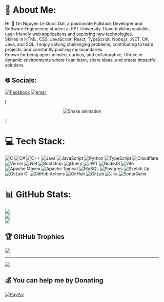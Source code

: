 # 💫 About Me:
Hi! 👋 I’m Nguyen Le Quoc Dat, a passionate Fullstack Developer and Software Engineering student at FPT University. I love building scalable, user-friendly web applications and exploring new technologies.<br>Skilled in HTML, CSS, JavaScript, React, TypeScript, Node.js, .NET, C#, Java, and SQL, I enjoy solving challenging problems, contributing to team projects, and constantly pushing my boundaries.<br>Known for being open-minded, curious, and collaborative, I thrive in dynamic environments where I can learn, share ideas, and create impactful solutions.


## 🌐 Socials:
[![Facebook](https://img.shields.io/badge/Facebook-%231877F2.svg?logo=Facebook&logoColor=white)](https://facebook.com/https://www.facebook.com/datnlq2601) [![email](https://img.shields.io/badge/Email-D14836?logo=gmail&logoColor=white)](mailto:quocdat2601@gmail.com) 

<!-- Snake Game Repo View -->

[<div align="center">
  <img src="[https://raw.githubusercontent.com/quocdat2601/quocdat2601/main/github-user-contribution.svg](https://raw.githubusercontent.com/quocdat2601/quocdat2601/6c626a2f41bf789946c789ba046600823218730d/github-contribution-grid-snake.svg)" alt="Snake animation" />
</div>]


# 💻 Tech Stack:
![C](https://img.shields.io/badge/c-%2300599C.svg?style=flat&logo=c&logoColor=white) ![C#](https://img.shields.io/badge/c%23-%23239120.svg?style=flat&logo=csharp&logoColor=white) ![C++](https://img.shields.io/badge/c++-%2300599C.svg?style=flat&logo=c%2B%2B&logoColor=white) ![Java](https://img.shields.io/badge/java-%23ED8B00.svg?style=flat&logo=openjdk&logoColor=white) ![JavaScript](https://img.shields.io/badge/javascript-%23323330.svg?style=flat&logo=javascript&logoColor=%23F7DF1E) ![Python](https://img.shields.io/badge/python-3670A0?style=flat&logo=python&logoColor=ffdd54) ![TypeScript](https://img.shields.io/badge/typescript-%23007ACC.svg?style=flat&logo=typescript&logoColor=white) ![Cloudflare](https://img.shields.io/badge/Cloudflare-F38020?style=flat&logo=Cloudflare&logoColor=white) ![Vercel](https://img.shields.io/badge/vercel-%23000000.svg?style=flat&logo=vercel&logoColor=white) ![.Net](https://img.shields.io/badge/.NET-5C2D91?style=flat&logo=.net&logoColor=white) ![Bootstrap](https://img.shields.io/badge/bootstrap-%238511FA.svg?style=flat&logo=bootstrap&logoColor=white) ![jQuery](https://img.shields.io/badge/jquery-%230769AD.svg?style=flat&logo=jquery&logoColor=white) ![JWT](https://img.shields.io/badge/JWT-black?style=flat&logo=JSON%20web%20tokens) ![NodeJS](https://img.shields.io/badge/node.js-6DA55F?style=flat&logo=node.js&logoColor=white) ![Vite](https://img.shields.io/badge/vite-%23646CFF.svg?style=flat&logo=vite&logoColor=white) ![Apache Maven](https://img.shields.io/badge/Apache%20Maven-C71A36?style=flat&logo=Apache%20Maven&logoColor=white) ![Apache Tomcat](https://img.shields.io/badge/apache%20tomcat-%23F8DC75.svg?style=flat&logo=apache-tomcat&logoColor=black) ![MySQL](https://img.shields.io/badge/mysql-4479A1.svg?style=flat&logo=mysql&logoColor=white) ![Postgres](https://img.shields.io/badge/postgres-%23316192.svg?style=flat&logo=postgresql&logoColor=white) ![Sketch Up](https://img.shields.io/badge/SketchUp-005F9E?style=flat&logo=sketchup&logoColor=white) ![GitLab CI](https://img.shields.io/badge/gitlab%20CI-%23181717.svg?style=flat&logo=gitlab&logoColor=white) ![GitHub Actions](https://img.shields.io/badge/github%20actions-%232671E5.svg?style=flat&logo=githubactions&logoColor=white) ![GitHub](https://img.shields.io/badge/github-%23121011.svg?style=flat&logo=github&logoColor=white) ![GitLab](https://img.shields.io/badge/gitlab-%23181717.svg?style=flat&logo=gitlab&logoColor=white) ![Jira](https://img.shields.io/badge/jira-%230A0FFF.svg?style=flat&logo=jira&logoColor=white) ![SonarQube](https://img.shields.io/badge/SonarQube-black?style=flat&logo=sonarqube&logoColor=4E9BCD)




# 📊 GitHub Stats:
![](https://github-readme-stats.vercel.app/api?username=quocdat2601&theme=dark&hide_border=false&include_all_commits=false&count_private=false)<br/>
![](https://nirzak-streak-stats.vercel.app/?user=quocdat2601&theme=dark&hide_border=false)<br/>
![](https://github-readme-stats.vercel.app/api/top-langs/?username=quocdat2601&theme=dark&hide_border=false&include_all_commits=false&count_private=false&layout=compact)

## 🏆 GitHub Trophies
![](https://github-profile-trophy.vercel.app/?username=quocdat2601&theme=dark&no-frame=true&no-bg=true&margin-w=4)

---
[![](https://visitcount.itsvg.in/api?id=quocdat2601&icon=0&color=0)](https://visitcount.itsvg.in)

  ## 💰 You can help me by Donating
  [![PayPal](https://img.shields.io/badge/PayPal-00457C?style=for-the-badge&logo=paypal&logoColor=white)](https://paypal.me/quocdat2601) 

  
<!-- Proudly created with GPRM ( https://gprm.itsvg.in ) -->
